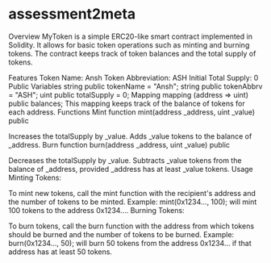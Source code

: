 # assessment2meta
Overview
MyToken is a simple ERC20-like smart contract implemented in Solidity. It allows for basic token operations such as minting and burning tokens. The contract keeps track of token balances and the total supply of tokens.

Features
Token Name: Ansh
Token Abbreviation: ASH
Initial Total Supply: 0
Public Variables
string public tokenName = "Ansh";
string public tokenAbbrv = "ASH";
uint public totalSupply = 0;
Mapping
mapping (address => uint) public balances;
This mapping keeps track of the balance of tokens for each address.
Functions
Mint
function mint(address _address, uint _value) public

Increases the totalSupply by _value.
Adds _value tokens to the balance of _address.
Burn
function burn(address _address, uint _value) public

Decreases the totalSupply by _value.
Subtracts _value tokens from the balance of _address, provided _address has at least _value tokens.
Usage
Minting Tokens:

To mint new tokens, call the mint function with the recipient's address and the number of tokens to be minted.
Example: mint(0x1234..., 100); will mint 100 tokens to the address 0x1234....
Burning Tokens:

To burn tokens, call the burn function with the address from which tokens should be burned and the number of tokens to be burned.
Example: burn(0x1234..., 50); will burn 50 tokens from the address 0x1234... if that address has at least 50 tokens.
